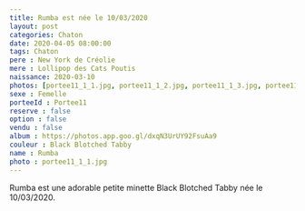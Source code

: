 ```yaml
---
title: Rumba est née le 10/03/2020
layout: post
categories: Chaton
date: 2020-04-05 08:00:00
tags: Chaton
pere : New York de Créolie
mere : Lollipop des Cats Poutis
naissance: 2020-03-10
photos: [portee11_1_1.jpg, portee11_1_2.jpg, portee11_1_3.jpg, portee11_1_4.jpg, portee11_1_5.jpg]
sexe : Femelle
porteeId : Portee11
reserve : false
option : false
vendu : false
album : https://photos.app.goo.gl/dxqN3UrUY92FsuAa9
couleur : Black Blotched Tabby
name : Rumba
photo : portee11_1_1.jpg
---
```


Rumba est une adorable petite minette Black Blotched Tabby née le 10/03/2020.
